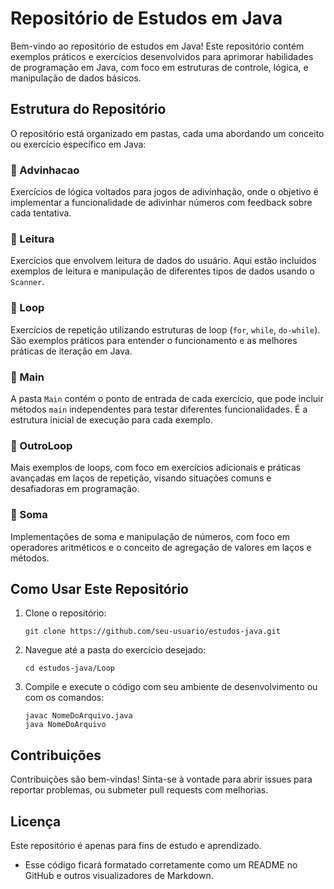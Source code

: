 # Repositório de Estudos em Java

Bem-vindo ao repositório de estudos em Java! Este repositório contém exemplos práticos e exercícios desenvolvidos para aprimorar habilidades de programação em Java, com foco em estruturas de controle, lógica, e manipulação de dados básicos.

## Estrutura do Repositório

O repositório está organizado em pastas, cada uma abordando um conceito ou exercício específico em Java:

### 📂 Advinhacao
Exercícios de lógica voltados para jogos de adivinhação, onde o objetivo é implementar a funcionalidade de adivinhar números com feedback sobre cada tentativa.

### 📂 Leitura
Exercícios que envolvem leitura de dados do usuário. Aqui estão incluídos exemplos de leitura e manipulação de diferentes tipos de dados usando o `Scanner`.

### 📂 Loop
Exercícios de repetição utilizando estruturas de loop (`for`, `while`, `do-while`). São exemplos práticos para entender o funcionamento e as melhores práticas de iteração em Java.

### 📂 Main
A pasta `Main` contém o ponto de entrada de cada exercício, que pode incluir métodos `main` independentes para testar diferentes funcionalidades. É a estrutura inicial de execução para cada exemplo.

### 📂 OutroLoop
Mais exemplos de loops, com foco em exercícios adicionais e práticas avançadas em laços de repetição, visando situações comuns e desafiadoras em programação.

### 📂 Soma
Implementações de soma e manipulação de números, com foco em operadores aritméticos e o conceito de agregação de valores em laços e métodos.

## Como Usar Este Repositório

1. Clone o repositório:
   ```
   git clone https://github.com/seu-usuario/estudos-java.git

2. Navegue até a pasta do exercício desejado:
    ```
    cd estudos-java/Loop 
    ```
3. Compile e execute o código com seu ambiente de desenvolvimento ou com os comandos:
    ````
    javac NomeDoArquivo.java
    java NomeDoArquivo
    `````
## Contribuições
   Contribuições são bem-vindas! Sinta-se à vontade para abrir issues para reportar problemas, ou submeter pull requests com melhorias.

## Licença
Este repositório é apenas para fins de estudo e aprendizado.
    
- Esse código ficará formatado corretamente como um README no GitHub e outros visualizadores de Markdown.
    
